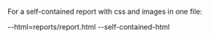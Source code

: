 For a self-contained report with css and images in one file:

--html=reports/report.html --self-contained-html